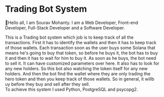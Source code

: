 # Trading Bot System

👋Hello all, I am Sourav Mohanty. I am a Web Developer, Front-end Developer, Full-Stack Developer and a Software Developer. 

This is a Trading bot system which job is to keep track of all the transactions. First it has to identify the wallets  and then it has to keep track of those wallets. 
Each transaction soon as the user buys some Solana that means he's going to buy that token, so before he buys it, the bot has to buy it and then it has to wait for him to buy it. 
As soon as he buys, the bot need to sell it. It can have customized parameters over here. It also has to look for any new holders. So this bot also watching the token itself for any 
new holders. And then the bot find the wallet where they are only trading the hero token  and then you keep track of those wallets. So in general, it willb uy before they buy and sell after they sell. \
To achieve this system I used Python, PostgreSQL and psycopg2. 
